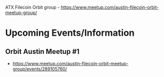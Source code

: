ATX Filecoin Orbit group - https://www.meetup.com/austin-filecoin-orbit-meetup-group/

# Upcoming Events/Information

## Orbit Austin Meetup #1
- https://www.meetup.com/austin-filecoin-orbit-meetup-group/events/289105760/

